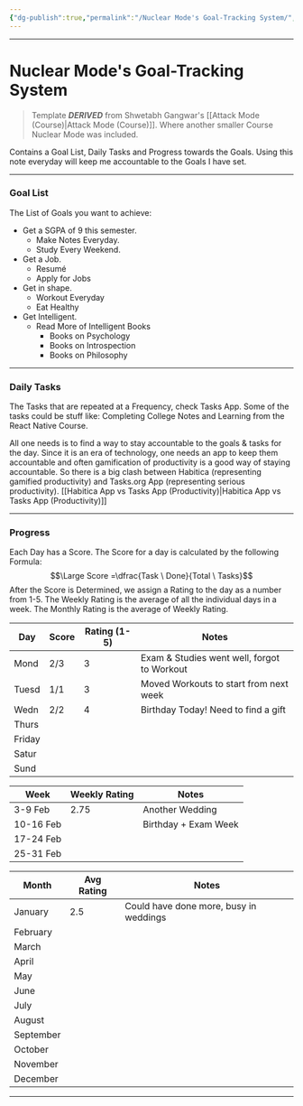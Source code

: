 ```yaml
---
{"dg-publish":true,"permalink":"/Nuclear Mode's Goal-Tracking System/","tags":["Productivity"]}
---
```



---
# Nuclear Mode's Goal-Tracking System
> Template ***DERIVED*** from Shwetabh Gangwar's [[Attack Mode (Course)\|Attack Mode (Course)]]. Where another smaller Course Nuclear Mode was included.

Contains a Goal List, Daily Tasks and Progress towards the Goals.
Using this note everyday will keep me accountable to the Goals I have set.

---
### Goal List
The List of Goals you want to achieve:
- Get a SGPA of 9 this semester.
	- Make Notes Everyday.
	- Study Every Weekend.
- Get a Job.
	- Resumé
	- Apply for Jobs
- Get in shape.
	- Workout Everyday
	- Eat Healthy
- Get Intelligent.
	- Read More of Intelligent Books
		- Books on Psychology
		- Books on Introspection
		- Books on Philosophy

---
### Daily Tasks
The Tasks that are repeated at a Frequency, check Tasks App. Some of the tasks could be stuff like: Completing College Notes and Learning from the React Native Course.

All one needs is to find a way to stay accountable to the goals & tasks for the day. Since it is an era of technology, one needs an app to keep them accountable and often gamification of productivity is a good way of staying accountable. 
So there is a big clash between Habitica (representing gamified productivity) and Tasks.org App (representing serious productivity).
[[Habitica App vs Tasks App (Productivity)\|Habitica App vs Tasks App (Productivity)]]

---
### Progress
Each Day has a Score. The Score for a day is calculated by the following Formula:
$$\Large Score =\dfrac{Task \ Done}{Total \ Tasks}$$
After the Score is Determined, we assign a Rating to the day as a number from 1-5.
The Weekly Rating is the average of all the individual days in a week. The Monthly Rating is the average of Weekly Rating.

| Day    | Score | Rating (1-5) | Notes                                       |
| ------ | ----- | ------------ | ------------------------------------------- |
| Mond   | 2/3   | 3            | Exam & Studies went well, forgot to Workout |
| Tuesd  | 1/1   | 3            | Moved Workouts to start from next week      |
| Wedn   | 2/2   | 4            | Birthday Today! Need to find a gift         |
| Thurs  |       |              |                                             |
| Friday |       |              |                                             |
| Satur  |       |              |                                             |
| Sund   |       |              |                                             |


| Week      | Weekly Rating | Notes                |
| --------- | ------------- | -------------------- |
| 3-9 Feb   | 2.75          | Another Wedding      |
| 10-16 Feb |               | Birthday + Exam Week |
| 17-24 Feb |               |                      |
| 25-31 Feb |               |                      |

| Month     | Avg Rating | Notes                                  |
| --------- | ---------- | -------------------------------------- |
| January   | 2.5        | Could have done more, busy in weddings |
| February  |            |                                        |
| March     |            |                                        |
| April     |            |                                        |
| May       |            |                                        |
| June      |            |                                        |
| July      |            |                                        |
| August    |            |                                        |
| September |            |                                        |
| October   |            |                                        |
| November  |            |                                        |
| December  |            |                                        |

---